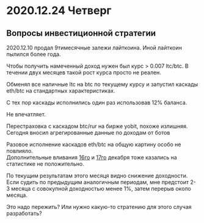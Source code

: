 # 2020.12.24 Четверг
## Вопросы инвестиционной стратегии
2020.12.10 продал 9тимесячные залежи лайткоина. 
Иной лайткоин пылился более года. 

Чтобы получить намеченный доход нужен был курс > 0.007 ltc/btc.
В течении двух месяцев такой рост курса просто не реален.

Обменял все наличные ltc на btc по текущему курсу и запустил каскады eth/btc на стандартных характеристиках.

С тех пор каскады исполнились один раз использовав 12% баланса.

Не впечатляет.

Перестраховка с каскадом btc/rur на бирже yobit, похоже излишняя.  
Сегодня вносил агрегированные данные по доходам от ботов

Разовое исполнение каскадов eth/btc на общую картину особо не повлияло.  
Дополнительные вливания [16го](2020.12.16.md) и [17го](2020.12.17.md) декабря тоже казались на статистике не положительно.

По текущим результатам этого месяця видно снижение доходности. Если судить по предыдущим аналогичным периодам, мне предстоит 2-3 месяца с совокупной доходностью менее 1%, затем перерыв около месяца.

Это надо пережить? Или нужно какую-то стратению для этого случая разработать?